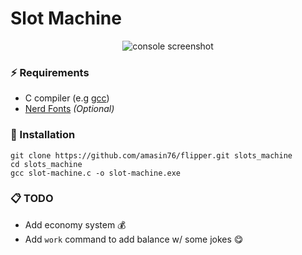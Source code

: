 # Slot Machine

<p align="center"><img src='https://i.imgur.com/Au8cMe1.png' alt="console screenshot"/></p>

### ⚡ Requirements

- C compiler (e.g <a href="https://gcc.gnu.org/install/binaries.html" target="_blank">gcc</a>)
- <a href="https://www.nerdfonts.com/font-downloads" target="_blank">Nerd Fonts</a> _(Optional)_

### 🚀 Installation

```
git clone https://github.com/amasin76/flipper.git slots_machine
cd slots_machine
gcc slot-machine.c -o slot-machine.exe
```
### 📋 TODO
- Add economy system 💰
- Add `work` command to add balance w/ some jokes 😋
